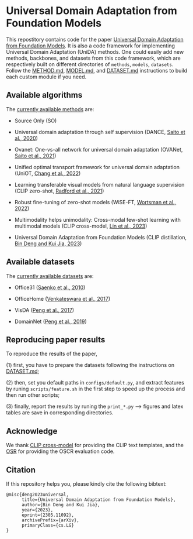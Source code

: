 # Universal Domain Adaptation from Foundation Models
This repostitory contains code for the paper [Universal Domain Adaptation from Foundation Models](https://arxiv.org/pdf/2305.11092.pdf). It is also a code framework for implementing Universal Domain Adaptation (UniDA) methods. One could easily add new methods, backbones, and datasets from this code framework, which are respectively built on different directories of `methods`, `models`, `datasets`. Follow the [METHOD.md](methods/METHOD.md), [MODEL.md](models/MODEL.md), and [DATASET.md](datasets/DATASET.md) instructions to build each custom module if you need.

## Available algorithms
The [currently available methods](methods) are:

* Source Only (SO)

* Universal domain adaptation through self supervision (DANCE, [Saito et al., 2020](https://github.com/VisionLearningGroup/DANCE))

* Ovanet: One-vs-all network for universal domain adaptation (OVANet, [Saito et al., 2021](https://github.com/VisionLearningGroup/OVANet))

* Unified optimal transport framework for universal domain adaptation (UniOT, [Chang et al., 2022](https://github.com/changwxx/UniOT-for-UniDA))

*  Learning transferable visual models from natural language supervision (CLIP zero-shot, [Radford et al., 2021](https://github.com/openai/CLIP))

* Robust fine-tuning of zero-shot models (WiSE-FT, [Wortsman et al., 2022](https://github.com/mlfoundations/wise-ft))

* Multimodality helps unimodality: Cross-modal few-shot learning with multimodal models (CLIP cross-model, [Lin et al., 2023](https://github.com/linzhiqiu/cross_modal_adaptation))

* Universal Domain Adaptation from Foundation Models (CLIP distillation, [Bin Deng and Kui Jia, 2023](https://github.com/szubing/uniood))

## Available datasets
The [currently available datasets](datasets) are:

* Office31 ([Saenko et al., 2010](https://link.springer.com/chapter/10.1007/978-3-642-15561-1_16))

* OfficeHome ([Venkateswara et al., 2017](https://arxiv.org/abs/1706.07522))

* VisDA ([Peng et al., 2017](https://arxiv.org/abs/1710.06924))

* DomainNet ([Peng et al., 2019](http://ai.bu.edu/M3SDA/))


## Reproducing paper results
To reproduce the results of the paper, 

(1) first, you have to prepare the datasets following the instructions on [DATASET.md](datasets/DATASET.md);

(2) then, set you default paths in `configs/default.py`, and extract features by runing `scripts/feature.sh` in the first step to speed up the process and then run other scripts;

(3) finally, report the results by runing the `print_*.py` --> figures and latex tables are save in corresponding directories.

## Acknowledge
We thank [CLIP cross-model](https://github.com/linzhiqiu/cross_modal_adaptation) for providing the CLIP text templates, and the [OSR](https://github.com/sgvaze/osr_closed_set_all_you_need) for providing the OSCR evaluation code.

## Citation
If this repository helps you, please kindly cite the following bibtext:

```
@misc{deng2023universal,
      title={Universal Domain Adaptation from Foundation Models}, 
      author={Bin Deng and Kui Jia},
      year={2023},
      eprint={2305.11092},
      archivePrefix={arXiv},
      primaryClass={cs.LG}
}
```